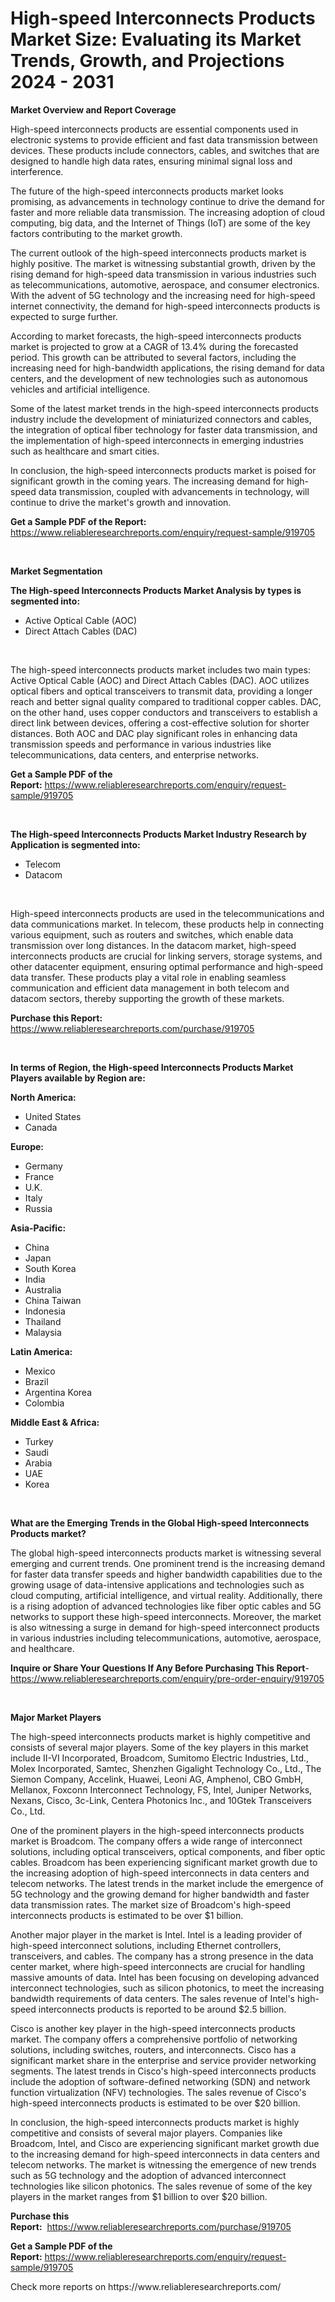 <p><h1>High-speed Interconnects Products Market Size: Evaluating its Market Trends, Growth, and Projections 2024 - 2031</h1></p><p><strong>Market Overview and Report Coverage</strong></p>
<p><p>High-speed interconnects products are essential components used in electronic systems to provide efficient and fast data transmission between devices. These products include connectors, cables, and switches that are designed to handle high data rates, ensuring minimal signal loss and interference.</p><p>The future of the high-speed interconnects products market looks promising, as advancements in technology continue to drive the demand for faster and more reliable data transmission. The increasing adoption of cloud computing, big data, and the Internet of Things (IoT) are some of the key factors contributing to the market growth.</p><p>The current outlook of the high-speed interconnects products market is highly positive. The market is witnessing substantial growth, driven by the rising demand for high-speed data transmission in various industries such as telecommunications, automotive, aerospace, and consumer electronics. With the advent of 5G technology and the increasing need for high-speed internet connectivity, the demand for high-speed interconnects products is expected to surge further.</p><p>According to market forecasts, the high-speed interconnects products market is projected to grow at a CAGR of 13.4% during the forecasted period. This growth can be attributed to several factors, including the increasing need for high-bandwidth applications, the rising demand for data centers, and the development of new technologies such as autonomous vehicles and artificial intelligence.</p><p>Some of the latest market trends in the high-speed interconnects products industry include the development of miniaturized connectors and cables, the integration of optical fiber technology for faster data transmission, and the implementation of high-speed interconnects in emerging industries such as healthcare and smart cities.</p><p>In conclusion, the high-speed interconnects products market is poised for significant growth in the coming years. The increasing demand for high-speed data transmission, coupled with advancements in technology, will continue to drive the market's growth and innovation.</p></p>
<p><strong>Get a Sample PDF of the Report:</strong> <a href="https://www.reliableresearchreports.com/enquiry/request-sample/919705">https://www.reliableresearchreports.com/enquiry/request-sample/919705</a></p>
<p>&nbsp;</p>
<p><strong>Market Segmentation</strong></p>
<p><strong>The High-speed Interconnects Products Market Analysis by types is segmented into:</strong></p>
<p><ul><li>Active Optical Cable (AOC)</li><li>Direct Attach Cables (DAC)</li></ul></p>
<p>&nbsp;</p>
<p><p>The high-speed interconnects products market includes two main types: Active Optical Cable (AOC) and Direct Attach Cables (DAC). AOC utilizes optical fibers and optical transceivers to transmit data, providing a longer reach and better signal quality compared to traditional copper cables. DAC, on the other hand, uses copper conductors and transceivers to establish a direct link between devices, offering a cost-effective solution for shorter distances. Both AOC and DAC play significant roles in enhancing data transmission speeds and performance in various industries like telecommunications, data centers, and enterprise networks.</p></p>
<p><strong>Get a Sample PDF of the Report:</strong>&nbsp;<a href="https://www.reliableresearchreports.com/enquiry/request-sample/919705">https://www.reliableresearchreports.com/enquiry/request-sample/919705</a></p>
<p>&nbsp;</p>
<p><strong>The High-speed Interconnects Products Market Industry Research by Application is segmented into:</strong></p>
<p><ul><li>Telecom</li><li>Datacom</li></ul></p>
<p>&nbsp;</p>
<p><p>High-speed interconnects products are used in the telecommunications and data communications market. In telecom, these products help in connecting various equipment, such as routers and switches, which enable data transmission over long distances. In the datacom market, high-speed interconnects products are crucial for linking servers, storage systems, and other datacenter equipment, ensuring optimal performance and high-speed data transfer. These products play a vital role in enabling seamless communication and efficient data management in both telecom and datacom sectors, thereby supporting the growth of these markets.</p></p>
<p><strong>Purchase this Report:</strong>&nbsp; <a href="https://www.reliableresearchreports.com/purchase/919705">https://www.reliableresearchreports.com/purchase/919705</a></p>
<p>&nbsp;</p>
<p><strong>In terms of Region, the High-speed Interconnects Products Market Players available by Region are:</strong></p>
<p>
    <p> <strong> North America: </strong>
        <ul>
            <li>United States</li>
            <li>Canada</li>
        </ul>
        </p> 
    <p> <strong> Europe: </strong>
        <ul>
            <li>Germany</li>
            <li>France</li>
            <li>U.K.</li>
            <li>Italy</li>
            <li>Russia</li>
        </ul>
        </p> 
    <p> <strong> Asia-Pacific: </strong>
        <ul>
            <li>China</li>
            <li>Japan</li>
            <li>South Korea</li>
            <li>India</li>
            <li>Australia</li>
            <li>China Taiwan</li>
            <li>Indonesia</li>
            <li>Thailand</li>
            <li>Malaysia</li>
        </ul>
        </p> 
    <p> <strong> Latin America: </strong>
        <ul>
            <li>Mexico</li>
            <li>Brazil</li>
            <li>Argentina Korea</li>
            <li>Colombia</li>
        </ul>
        </p> 
    <p> <strong> Middle East & Africa: </strong>
        <ul>
            <li>Turkey</li>
            <li>Saudi</li>
            <li>Arabia</li>
            <li>UAE</li>
            <li>Korea</li>
        </ul>
    </p>
    </p>
<p>&nbsp;</p>
<p><strong>What are the Emerging Trends in the Global High-speed Interconnects Products market?</strong></p>
<p><p>The global high-speed interconnects products market is witnessing several emerging and current trends. One prominent trend is the increasing demand for faster data transfer speeds and higher bandwidth capabilities due to the growing usage of data-intensive applications and technologies such as cloud computing, artificial intelligence, and virtual reality. Additionally, there is a rising adoption of advanced technologies like fiber optic cables and 5G networks to support these high-speed interconnects. Moreover, the market is also witnessing a surge in demand for high-speed interconnect products in various industries including telecommunications, automotive, aerospace, and healthcare.</p></p>
<p><strong>Inquire or Share Your Questions If Any Before Purchasing This Report</strong>- <a href="https://www.reliableresearchreports.com/enquiry/pre-order-enquiry/919705">https://www.reliableresearchreports.com/enquiry/pre-order-enquiry/919705</a></p>
<p>&nbsp;</p>
<p><strong>Major Market Players</strong></p>
<p><p>The high-speed interconnects products market is highly competitive and consists of several major players. Some of the key players in this market include II-VI Incorporated, Broadcom, Sumitomo Electric Industries, Ltd., Molex Incorporated, Samtec, Shenzhen Gigalight Technology Co., Ltd., The Siemon Company, Accelink, Huawei, Leoni AG, Amphenol, CBO GmbH, Mellanox, Foxconn Interconnect Technology, FS, Intel, Juniper Networks, Nexans, Cisco, 3c-Link, Centera Photonics Inc., and 10Gtek Transceivers Co., Ltd.</p><p>One of the prominent players in the high-speed interconnects products market is Broadcom. The company offers a wide range of interconnect solutions, including optical transceivers, optical components, and fiber optic cables. Broadcom has been experiencing significant market growth due to the increasing adoption of high-speed interconnects in data centers and telecom networks. The latest trends in the market include the emergence of 5G technology and the growing demand for higher bandwidth and faster data transmission rates. The market size of Broadcom's high-speed interconnects products is estimated to be over $1 billion.</p><p>Another major player in the market is Intel. Intel is a leading provider of high-speed interconnect solutions, including Ethernet controllers, transceivers, and cables. The company has a strong presence in the data center market, where high-speed interconnects are crucial for handling massive amounts of data. Intel has been focusing on developing advanced interconnect technologies, such as silicon photonics, to meet the increasing bandwidth requirements of data centers. The sales revenue of Intel's high-speed interconnects products is reported to be around $2.5 billion.</p><p>Cisco is another key player in the high-speed interconnects products market. The company offers a comprehensive portfolio of networking solutions, including switches, routers, and interconnects. Cisco has a significant market share in the enterprise and service provider networking segments. The latest trends in Cisco's high-speed interconnects products include the adoption of software-defined networking (SDN) and network function virtualization (NFV) technologies. The sales revenue of Cisco's high-speed interconnects products is estimated to be over $20 billion.</p><p>In conclusion, the high-speed interconnects products market is highly competitive and consists of several major players. Companies like Broadcom, Intel, and Cisco are experiencing significant market growth due to the increasing demand for high-speed interconnects in data centers and telecom networks. The market is witnessing the emergence of new trends such as 5G technology and the adoption of advanced interconnect technologies like silicon photonics. The sales revenue of some of the key players in the market ranges from $1 billion to over $20 billion.</p></p>
<p><strong>Purchase this Report:</strong>&nbsp;&nbsp;<a href="https://www.reliableresearchreports.com/purchase/919705">https://www.reliableresearchreports.com/purchase/919705</a></p>
<p></p>
<p><strong>Get a Sample PDF of the Report:</strong>&nbsp;<a href="https://www.reliableresearchreports.com/enquiry/request-sample/919705">https://www.reliableresearchreports.com/enquiry/request-sample/919705</a></p>
<p>Check more reports on https://www.reliableresearchreports.com/</p>